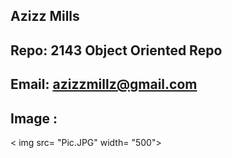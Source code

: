 ## Azizz Mills
## Repo: 2143 Object Oriented Repo 
## Email: azizzmillz@gmail.com
## Image :
< img src= "Pic.JPG" width= "500">
